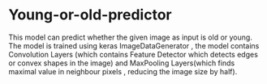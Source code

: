 # Young-or-old-predictor
This model can predict whether the given image as input is old or young. The model is trained using keras ImageDataGenerator  , the model contains Convolution Layers (which contains Feature Detector which detects edges or convex shapes in the image) and MaxPooling Layers(which finds maximal value in neighbour pixels , reducing the image size by half).

